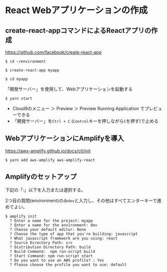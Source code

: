 # React Webアプリケーションの作成

## create-react-appコマンドによるReactアプリの作成

https://github.com/facebook/create-react-app

```
$ cd ~/environment

$ create-react-app myapp

$ cd myapp
```
「開発サーバー」を使用して、Webアプリケーションを起動する

```
$ yarn start
```

- Cloud9のメニュー ＞ Preview ＞ Preview Running Application でプレビューできる
- 「開発サーバー」を`Ctrl + C` (`Control`キーを押しながら`C`を押す)で止める

## WebアプリケーションにAmplifyを導入

https://aws-amplify.github.io/docs/cli/init

```
$ yarn add aws-amplify aws-amplify-react
```

## Amplifyのセットアップ

下記の「:」以下を入力または選択する。

2つ目の質問(environment)のみ`dev`と入力し、その他はすべてエンターキーで進めてよい。

```
$ amplify init
  ? Enter a name for the project: myapp
  ? Enter a name for the environment: dev
  ? Choose your default editor: None
  ? Choose the type of app that you're building: javascript
  ? What javascript framework are you using: react
  ? Source Directory Path: src
  ? Distribution Directory Path: build
  ? Build Command:  npm run-script build
  ? Start Command: npm run-script start
  ? Do you want to use an AWS profile? : Yes
  ? Please choose the profile you want to use: default
```

